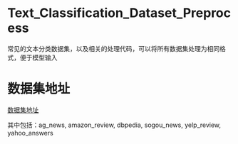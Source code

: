 # Text_Classification_Dataset_Preprocess
常见的文本分类数据集，以及相关的处理代码，可以将所有数据集处理为相同格式，便于模型输入

# 数据集地址

[数据集地址](https://drive.google.com/drive/folders/0Bz8a_Dbh9Qhbfll6bVpmNUtUcFdjYmF2SEpmZUZUcVNiMUw1TWN6RDV3a0JHT3kxLVhVR2M?resourcekey=0-TLwzfR2O-D2aPitmn5o9VQ)

其中包括：ag_news, amazon_review, dbpedia, sogou_news, yelp_review, yahoo_answers

